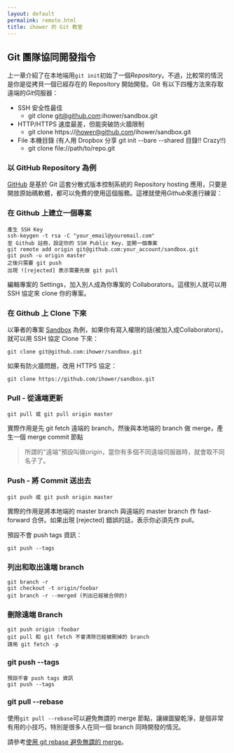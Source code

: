 ```yaml
---
layout: default
permalink: remote.html
title: ihower 的 Git 教室
---
```


## Git 團隊協同開發指令

上一章介紹了在本地端用`git init`初始了一個*Repository*。不過，比較常的情況是你是從拷貝一個已經存在的 Repository 開始開發。Git 有以下四種方法來存取遠端的*Git*伺服器：

* SSH 安全性最佳	* git clone git@github.com:ihower/sandbox.git* HTTP/HTTPS 速度最差，但能突破防火牆限制	* git clone https://ihower@github.com/ihower/sandbox.git* File 本機目錄 (有人用 Dropbox 分享 git init --bare --shared 目錄!! Crazy!!) 	* git clone file://path/to/repo.git
### 以 GitHub Repository 為例

[GitHub](http://github.com) 是基於 Git 這套分散式版本控制系統的 Repository hosting 應用，只要是開放原始碼軟體，都可以免費的使用這個服務。這裡就使用*Github*來進行練習：

### 在 Github 上建立一個專案
	產生 SSH Key	ssh-keygen -t rsa -C "your_email@youremail.com"	至 Github 註冊，設定你的 SSH Public Key，並開一個專案	git remote add origin git@github.com:your_account/sandbox.git	git push -u origin master	之後只需要 git push	出現 ![rejected] 表示需要先做 git pull	
編輯專案的 Settings，加入別人成為你專案的 Collaborators。這樣別人就可以用 SSH 協定來 clone 你的專案。
### 在 Github 上	Clone 下來

以筆者的專案 [Sandbox](https://github.com/ihower/sandbox) 為例，如果你有寫入權限的話(被加入成Collaborators)，就可以用 SSH 協定 Clone 下來：

	git clone git@github.com:ihower/sandbox.git	
如果有防火牆問題，改用 HTTPS 協定：

	git clone https://github.com/ihower/sandbox.git	
### Pull - 從遠端更新	
	git pull 或 git pull origin master實際作用是先 git fetch 遠端的 branch，然後與本地端的 branch 做 merge，產生一個 merge commit 節點

> 所謂的"遠端"預設叫做*origin*，當你有多個不同遠端伺服器時，就會取不同名子了。
  
### Push - 將 Commit 送出去

	git push 或 git push origin master
	實際的作用是將本地端的 master branch 與遠端的 master branch 作 fast-forward 合併。如果出現 [rejected] 錯誤的話，表示你必須先作 pull。
預設不會 push tags 資訊：
	git push --tags
### 列出和取出遠端 branch

	git branch -r	git checkout -t origin/foobar	git branch -r --merged (列出已經被合併的)	
### 刪除遠端 Branch
	git push origin :foobar	git pull 和 git fetch 不會清除已經被刪掉的 branch	請用 git fetch -p
	
### git push --tags	

	預設不會 push tags 資訊	git push --tags
	
### git pull --rebase

使用`git pull --rebase`可以避免無謂的 merge 節點，讓線圖變乾淨，是個非常有用的小技巧，特別是很多人在同一個 branch 同時開發的情況。

請參考[使用 git rebase 避免無謂的 merge](http://ihower.tw/blog/archives/3843)。
